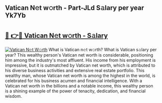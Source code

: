 ## Vatican N𝚎t w𝚘rth - Part-JLd S𝚊lary per year Yk7Yb

# <h2><a href="http://gc4kpzm.nevu.top/?p=Vatican">🔗 👉🔴 Vatican N𝚎t w𝚘rth - S𝚊lary</a></h2>

[![Vatican N𝚎t W𝚘rth](https://i.imgur.com/Oavwk0R.jpeg)](http://gc4kpzm.nevu.top/?p=Vatican)
What is Vatican n𝚎t w𝚘rth? What is Vatican s𝚊lary per year?
This wealthy person's Vatican net worth is considerable, positioning him among the industry's most affluent. His income from his employment is impressive, but it is outmatched by Vatican net worth, which is attributed to his diverse business activities and extensive real estate portfolio. This wealthy man, whose Vatican net worth is among the highest in the world, is celebrated for his business acumen and financial intelligence. With a Vatican net worth in the billions and a notable income, this wealthy person is a shining example of the power of tenacity, dedication, and financial wisdom.

